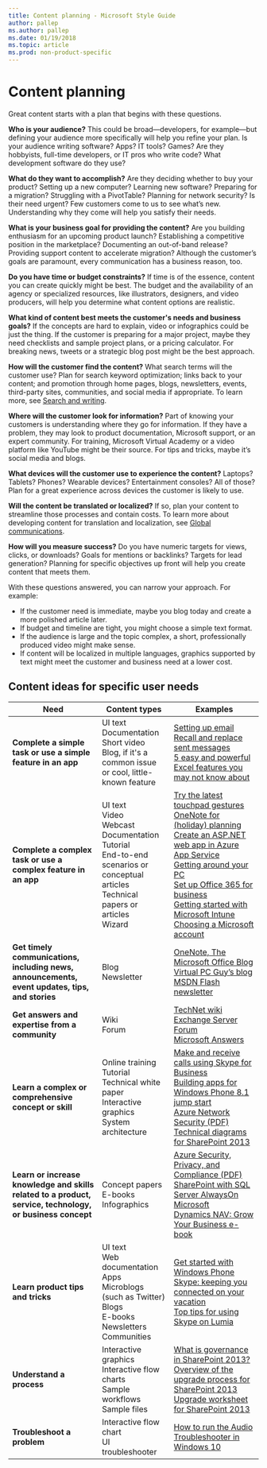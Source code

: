 ```yaml
---
title: Content planning - Microsoft Style Guide
author: pallep
ms.author: pallep
ms.date: 01/19/2018
ms.topic: article
ms.prod: non-product-specific
---
```


# Content planning

Great content starts with a plan that begins with these questions.

**Who is your audience?** This could
be broad—developers, for example—but defining your audience more
specifically will help you refine your plan. Is your audience
writing software? Apps? IT tools? Games? Are they hobbyists,
full-time developers, or IT pros who write code? What development
software do they use?

**What do they want to accomplish?** Are
they deciding whether to buy your product? Setting up a new computer?
Learning new software? Preparing for a migration? Struggling with a
PivotTable? Planning for network security? Is their need urgent?
Few customers come to us to see what’s new. Understanding why they
come will help you satisfy their needs.

**What is your business goal for providing the content?** 
Are you building enthusiasm for an upcoming product launch?
Establishing a competitive position in the marketplace?
Documenting an out-of-band release? Providing support content to
accelerate migration? Although the customer’s goals are paramount,
every communication has a business reason, too.

**Do you have time or budget constraints?** If
time is of the essence, content you can create quickly might be
best. The budget and the availability of an agency
or specialized resources, like illustrators, designers, and video producers, will help you determine what content options are realistic.

**What kind of content best meets the customer's needs and business goals?** If
the concepts are hard to explain, video or infographics could be
just the thing. If the customer is preparing for a major project,
maybe they need checklists and sample project plans, or a pricing
calculator. For breaking news, tweets or a strategic blog post
might be the best approach. 

**How will the customer find the content?** 
What search terms will the customer use? Plan for search
keyword optimization; links back to your content; and promotion through
home pages, blogs, newsletters, events, third-party sites,
communities, and social media if appropriate. To learn more, see [Search and writing](/style-guide/search-writing). 

**Where will the customer look for information?** 
Part of knowing your customers is understanding where they go for
information. If they have a problem, they may look to product
documentation, Microsoft support, or an expert community. For
training, Microsoft Virtual Academy or a video platform like
YouTube might be their source. For tips and tricks, maybe it’s
social media and blogs.

**What devices will the customer use to experience the content?** Laptops?
Tablets? Phones? Wearable devices? Entertainment consoles? All of
those? Plan for a great experience across devices the customer is
likely to use. 

**Will the content be translated or localized?** 
If so, plan your content to streamline those processes and contain
costs. To learn more about developing content for translation and
localization, see [Global communications](/style-guide/global-communications/).

**How will you measure success?** Do
you have numeric targets for views, clicks, or downloads? Goals for
mentions or backlinks? Targets for lead generation? Planning for
specific objectives up front will help you create content that
meets them.

With these questions answered, you can narrow your approach. For example:

  - If the customer need is immediate, maybe you blog today and create a more polished article later. 
  - If budget and timeline are tight, you might choose a simple text format. 
  - If the audience is large and the topic complex, a short, professionally produced video might make sense.
  - If
    content will be localized in multiple languages, graphics
    supported by text might meet the customer and business need at a
    lower cost.

## Content ideas for specific user needs

| **Need** | **Content types** | **Examples** |
|---|---|---|
| **Complete a simple task or use a simple feature in an app** | UI text<br /> Documentation<br /> Short video<br /> Blog, if it's a common issue or cool, little-known feature | [Setting up email](http://windows.microsoft.com/en-us/windows-8/setup-email-contacts-tutorial)<br /> [Recall and replace sent messages](https://support.office.com/en-us/article/Recall-and-replace-sent-messages-ec29964f-ae72-4e32-bbab-945fe3dc3390)<br /> [5 easy and powerful Excel features you may not know about](http://blogs.office.com/2015/04/08/5-easy-and-powerful-excel-features-you-may-not-know-about/) |
| **Complete a complex task or use a complex feature in an app** | UI text  <br /> Video <br /> Webcast <br /> Documentation <br /> Tutorial <br /> End-to-end scenarios or conceptual articles <br /> Technical papers or articles <br /> Wizard | [Try the latest touchpad gestures](http://windows.microsoft.com/en-us/windows-10/getstarted-try-touchpad-gestures) <br /> [OneNote for (holiday) planning](https://blogs.office.com/2013/11/08/webinar-onenote-for-holiday-planning/) <br /> [Create an ASP.NET web app in Azure App Service](https://azure.microsoft.com/en-us/documentation/articles/web-sites-dotnet-get-started/) <br /> [Getting around your PC](http://windows.microsoft.com/en-us/windows-8/getting-around-tutorial) <br /> [Set up Office 365 for business](https://support.office.com/en-us/article/Set-up-Office-365-for-business-6a3a29a0-e616-4713-99d1-15eda62d04fa?ui=en-US&rs=en-US&ad=US) <br /> [Getting started with Microsoft Intune](http://www.bing.com/videos/search?q=getting+started+with+microsoft+intune&FORM=VIRE2#view=detail&mid=6C684C0693A2CB812D786C684C0693A2CB812D78) <br /> [Choosing a Microsoft account](http://www.windowsphone.com/en-us/how-to/wp8/microsoft-account-wizard) <br /> |
| **Get timely communications, including news, announcements, event updates, tips, and stories** | Blog <br /> Newsletter | [OneNote, The Microsoft Office Blog](http://blogs.office.com/b/microsoft-onenote) <br /> [Virtual PC Guy’s blog](https://blogs.msdn.microsoft.com/virtual_pc_guy/) <br /> [MSDN Flash newsletter](https://msdn.microsoft.com/en-us/dn957574#full) |
| **Get answers and expertise from a community** | Wiki <br /> Forum | [TechNet wiki](http://social.technet.microsoft.com/wiki/) <br /> [Exchange Server Forum](http://social.technet.microsoft.com/Forums/en-US/category/exchangeserver) <br /> [Microsoft Answers](http://answers.microsoft.com/en-us) |
| **Learn a complex or comprehensive concept or skill** | Online training <br /> Tutorial <br /> Technical white paper <br /> Interactive graphics <br /> System architecture | [Make and receive calls using Skype for Business](https://support.office.com/en-us/article/Make-and-receive-calls-using-Skype-for-Business-228e03aa-7361-4997-8dfa-1dd9bdc717f6) <br /> [Building apps for Windows Phone 8.1 jump start](http://www.microsoftvirtualacademy.com/training-courses/building-apps-for-windows-phone-8-1-jump-start?id=30370) <br /> [Azure Network Security (PDF)](http://download.microsoft.com/download/C/A/3/CA3FC5C0-ECE0-4F87-BF4B-D74064A00846/AzureNetworkSecurity_v3_Feb2015.pdf) <br /> [Technical diagrams for SharePoint 2013](https://technet.microsoft.com/en-us/library/cc263199.aspx) |
| **Learn or increase knowledge and skills related to a product, service, technology, or business concept** | Concept papers <br /> E-books <br /> Infographics | [Azure Security, Privacy, and Compliance (PDF)](http://download.microsoft.com/download/1/6/0/160216AA-8445-480B-B60F-5C8EC8067FCA/WindowsAzure-SecurityPrivacyCompliance.pdf) <br /> [SharePoint with SQL Server AlwaysOn](https://azure.microsoft.com/en-us/documentation/infographics/sharepoint-sqlserver-alwayson/) <br /> [Microsoft Dynamics NAV: Grow Your Business e-book](https://www.microsoft.com/en-gb/download/details.aspx?id=44936) |
| **Learn product tips and tricks** | UI text <br /> Web documentation <br /> Apps <br /> Microblogs (such as Twitter) <br /> Blogs <br /> E-books <br /> Newsletters <br /> Communities | [Get started with Windows Phone](http://www.windowsphone.com/en-US/How-to/wp8/basics/get-started-with-windows-phone) <br /> [Skype: keeping you connected on your vacation](https://blogs.windows.com/devices/2015/07/17/skype-keeping-you-connected-on-your-vacation/) <br /> [Top tips for using Skype on Lumia](https://blogs.windows.com/devices/2015/09/28/top-tips-for-using-skype-on-lumia/) |
| **Understand a process** | Interactive graphics <br /> Interactive flow charts <br /> Sample workflows <br /> Sample files | [What is governance in SharePoint 2013?](https://technet.microsoft.com/en-us/library/cc263356.aspx) <br /> [Overview of the upgrade process for SharePoint 2013](https://technet.microsoft.com/en-us/library/cc262483.aspx) <br /> [Upgrade worksheet for SharePoint 2013](https://www.microsoft.com/en-us/download/confirmation.aspx?id=30370) |
| **Troubleshoot a problem** | Interactive flow chart <br /> UI troubleshooter | [How to run the Audio Troubleshooter in Windows 10](https://www.youtube.com/watch?v=PGSR7qvbBjE&index=4&list=PLWs4_NfqMtozP_oATmM8FTMhsAPtn3m_F) |

